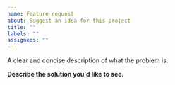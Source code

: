 ```yaml
---
name: Feature request
about: Suggest an idea for this project
title: ""
labels: ""
assignees: ""
---
```


A clear and concise description of what the problem is.

**Describe the solution you'd like to see.**

